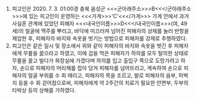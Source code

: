 1. 피고인은 2020. 7. 3. 01:00경 충북 음성군 <<<군아래주소>>>B<<</군아래주소>>>에 있는 피고인이 운영하는 <<<가게>>>'C'<<</가게>>> 가게 안에서 과거 사실혼 관계에 있었던 피해자 <<<내국인이름>>>D<<</내국인이름>>>(여, 49세)의 얼굴에 맥주를 뿌리고, 바닥에 미끄러져 넘어진 피해자의 상체를 눌러 반항을 제압한 후, 피해자의 바지와 속옷을 벗기는 방법으로 피해자를 강제로 추행하였다.
2. 피고인은 같은 일시 및 장소에서 위와 같이 피해자의 바지와 속옷을 벗긴 후 피해자에게 무릎을 꿇으라고 하였고, 이에 겁을 먹은 피해자가 하의를 모두 탈의한 상태로 무릎을 꿇고 빌다가 화장실에 가겠다며 하의를 입고 출입구 쪽으로 도망가려고 하자, 손으로 피해자의 머리채를 잡아 당겨 피해자를 넘어뜨리고, 계속하여 손으로 피해자의 얼굴 부위를 수 회 때리고, 피해자의 목을 조르고, 발로 피해자의 음부, 허벅지 등을 수 회 걷어참으로써, 피해자에게 약 2주간의 치료가 필요한 안면부, 두부의 타박상 등의 상해를 가하였다.